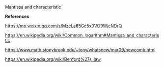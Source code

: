 Mantissa and characteristic



**References**

https://mp.weixin.qq.com/s/MzeLa65Gc5x0VO9WjcNDrQ

https://en.wikipedia.org/wiki/Common_logarithm#Mantissa_and_characteristic

https://www.math.stonybrook.edu/~tony/whatsnew/mar09/newcomb.html

https://en.wikipedia.org/wiki/Benford%27s_law

